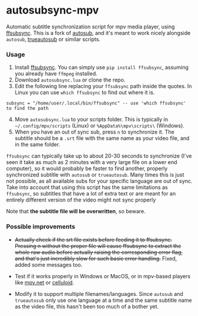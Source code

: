 # autosubsync-mpv
Automatic subtitle synchronization script for mpv media player, using [ffsubsync](https://github.com/smacke/ffsubsync). This is a fork of [autosub](https://github.com/vayan/autosub-mpv), and it's meant to work nicely alongside `autosub`, [trueautosub](https://github.com/fullmetalsheep/mpv-iina-scripts) or similar scripts.

### Usage
1. Install [ffsubsync](https://github.com/smacke/ffsubsync). You can simply use `pip install ffsubsync`, assuming you already have `ffmpeg` installed.
2. Download `autosubsync.lua` or clone the repo.
3. Edit the following line replacing your `ffsubsync` path inside the quotes. In Linux you can use `which ffsubsync` to find out where it is.
~~~
subsync = "/home/user/.local/bin/ffsubsync" -- use 'which ffsubsync' to find the path
~~~
4. Move `autosubsync.lua` to your scripts folder. This is typically in `~/.config/mpv/scripts` (Linux) or `%AppData%\mpv\scripts\` (Windows).
5. When you have an out of sync sub, press `n` to synchronize it. The subtitle should be a `.srt` file with the same name as your video file, and in the same folder. 

`ffsubsync` can typically take up to about 20-30 seconds to synchronize (I've seen it take as much as 2 minutes with a very large file on a lower end computer), so it would probably be faster to find another, properly synchronized subtitle with `autosub` or `trueautosub`. Many times this is just not possible, as all available subs for your specific language are out of sync. Take into account that using this script has the same limitations as `ffsubsync`, so subtitles that have a lot of extra text or are meant for an entirely different version of the video might not sync properly

Note that **the subtitle file will be overwritten**, so beware.

### Possible improvements
* ~~Actually check if the srt file exists before feeding it to ffsubsync. Pressing n without the proper file will cause ffsubsync to extract the whole raw audio before actually raising the corresponding error flag, and that's just incredibly slow for such basic error handling.~~ Fixed, added some messages too.

* Test if it works properly in Windows or MacOS, or in mpv-based players like [mpv.net](https://github.com/stax76/mpv.net) or [celluloid](https://celluloid-player.github.io/).
* Modify it to support multiple filenames/languages. Since `autosub` and `trueautosub` only use one language at a time and the same subtitle name as the video file, this hasn't been too much of a bother yet.
